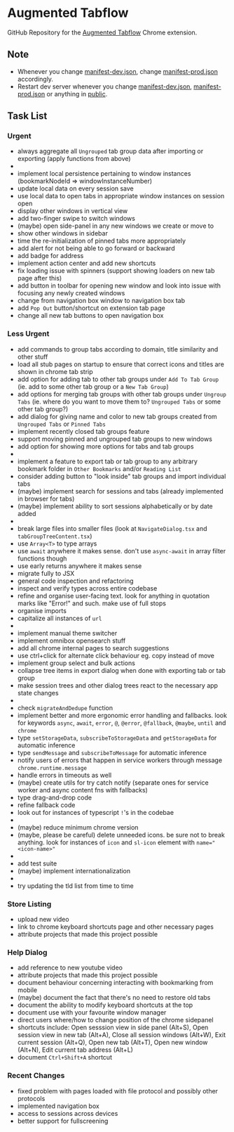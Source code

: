 # Augmented Tabflow

GitHub Repository for the [Augmented Tabflow](https://chromewebstore.google.com/detail/augmented-tabflow/aaopjlakghchpkfolggoiblacllaekho) Chrome extension.

## Note

- Whenever you change [manifest-dev.json](manifest-dev.json), change [manifest-prod.json](manifest-prod.json) accordingly.
- Restart dev server whenever you change [manifest-dev.json](manifest-dev.json), [manifest-prod.json](manifest-prod.json) or anything in [public](public).

## Task List

### Urgent

- always aggregate all `Ungrouped` tab group data after importing or exporting (apply functions from above)
-
- implement local persistence pertaining to window instances (bookmarkNodeId => windowInstanceNumber)
- update local data on every session save
- use local data to open tabs in appropriate window instances on session open
- display other windows in vertical view
- add two-finger swipe to switch windows
- (maybe) open side-panel in any new windows we create or move to
- show other windows in sidebar
- time the re-initialization of pinned tabs more appropriately
- add alert for not being able to go forward or backward
- add badge for address
- implement action center and add new shortcuts
- fix loading issue with spinners (support showing loaders on new tab page after this)
- add button in toolbar for opening new window and look into issue with focusing any newly created windows
- change from navigation box window to navigation box tab
- add `Pop Out` button/shortcut on extension tab page
- change all new tab buttons to open navigation box

### Less Urgent

- add commands to group tabs according to domain, title similarity and other stuff
- load all stub pages on startup to ensure that correct icons and titles are shown in chrome tab strip
- add option for adding tab to other tab groups under `Add To Tab Group` (ie. add to some other tab group or a `New Tab Group`)
- add options for merging tab groups with other tab groups under `Ungroup Tabs` (ie. where do you want to move them to? `Ungrouped Tabs` or some other tab group?)
- add dialog for giving name and color to new tab groups created from `Ungrouped Tabs` or `Pinned Tabs`
- implement recently closed tab groups feature
- support moving pinned and ungrouped tab groups to new windows
- add option for showing more options for tabs and tab groups
-
- implement a feature to export tab or tab group to any arbitrary bookmark folder in `Other Bookmarks` and/or `Reading List`
- consider adding button to "look inside" tab groups and import individual tabs
- (maybe) implement search for sessions and tabs (already implemented in browser for tabs)
- (maybe) implement ability to sort sessions alphabetically or by date added
-
- break large files into smaller files (look at `NavigateDialog.tsx` and `tabGroupTreeContent.tsx`)
- use `Array<T>` to type arrays
- use `await` anywhere it makes sense. don't use `async-await` in array filter functions though
- use early returns anywhere it makes sense
- migrate fully to JSX
- general code inspection and refactoring
- inspect and verify types across entire codebase
- refine and organise user-facing text. look for anything in quotation marks like "Error!" and such. make use of full stops
- organise imports
- capitalize all instances of `url`
-
- implement manual theme switcher
- implement omnibox opensearch stuff
- add all chrome internal pages to search suggestions
- use ctrl+click for alternate click behaviour eg. copy instead of move
- implement group select and bulk actions
- collapse tree items in export dialog when done with exporting tab or tab group
- make session trees and other dialog trees react to the necessary app state changes
-
- check `migrateAndDedupe` function
- implement better and more ergonomic error handling and fallbacks. look for keywords `async`, `await`, `error`, `@`, `@error`, `@fallback`, `@maybe`, `until` and `chrome`
- type `setStorageData`, `subscribeToStorageData` and `getStorageData` for automatic inference
- type `sendMessage` and `subscribeToMessage` for automatic inference
- notify users of errors that happen in service workers through message `chrome.runtime.message`
- handle errors in timeouts as well
- (maybe) create utils for try catch notify (separate ones for service worker and async content fns with fallbacks)
- type drag-and-drop code
- refine fallback code
- look out for instances of typescript `!`'s in the codebae
-
- (maybe) reduce minimum chrome version
- (maybe, please be careful) delete unneeded icons. be sure not to break anything. look for instances of `icon` and `sl-icon` element with `name="<icon-name>"`
-
- add test suite
- (maybe) implement internationalization
-
- try updating the tld list from time to time

### Store Listing

- upload new video
- link to chrome keyboard shortcuts page and other necessary pages
- attribute projects that made this project possible

### Help Dialog

- add reference to new youtube video
- attribute projects that made this project possible
- document behaviour concerning interacting with bookmarking from mobile
- (maybe) document the fact that there's no need to restore old tabs
- document the ability to modify keyboard shortcuts at the top
- document use with your favourite window manager
- direct users where/how to change position of the chrome sidepanel
- shortcuts include: Open sesssion view in side panel (Alt+S), Open session view in new tab (Alt+A), Close all session windows (Alt+W), Exit current session (Alt+Q), Open new tab (Alt+T), Open new window (Alt+N), Edit current tab address (Alt+L)
- document `Ctrl+Shift+A` shortcut

### Recent Changes

- fixed problem with pages loaded with file protocol and possibly other protocols
- implemented navigation box
- access to sessions across devices
- better support for fullscreening
